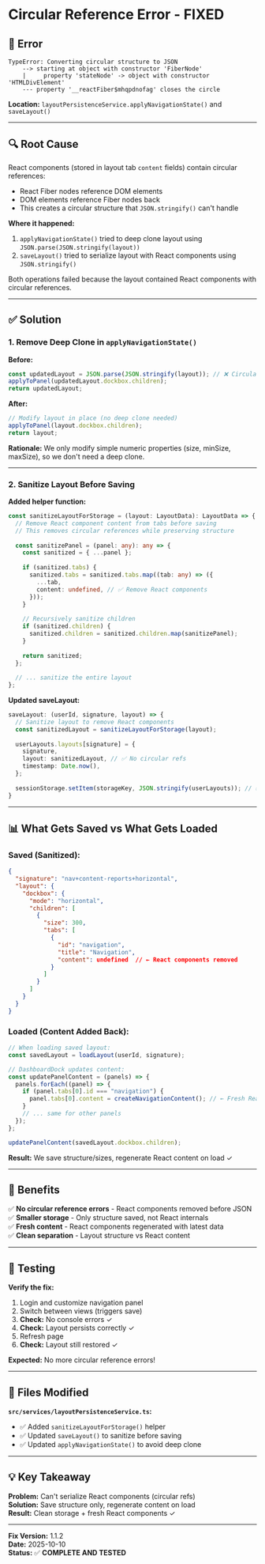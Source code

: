 # Circular Reference Error - FIXED

## 🐛 Error

```
TypeError: Converting circular structure to JSON
    --> starting at object with constructor 'FiberNode'
    |     property 'stateNode' -> object with constructor 'HTMLDivElement'
    --- property '__reactFiber$mhqpdnofag' closes the circle
```

**Location:** `layoutPersistenceService.applyNavigationState()` and `saveLayout()`

---

## 🔍 Root Cause

React components (stored in layout tab `content` fields) contain circular references:
- React Fiber nodes reference DOM elements
- DOM elements reference Fiber nodes back
- This creates a circular structure that `JSON.stringify()` can't handle

**Where it happened:**
1. `applyNavigationState()` tried to deep clone layout using `JSON.parse(JSON.stringify(layout))`
2. `saveLayout()` tried to serialize layout with React components using `JSON.stringify()`

Both operations failed because the layout contained React components with circular references.

---

## ✅ Solution

### 1. **Remove Deep Clone in `applyNavigationState()`**

**Before:**
```typescript
const updatedLayout = JSON.parse(JSON.stringify(layout)); // ❌ Circular ref error!
applyToPanel(updatedLayout.dockbox.children);
return updatedLayout;
```

**After:**
```typescript
// Modify layout in place (no deep clone needed)
applyToPanel(layout.dockbox.children);
return layout;
```

**Rationale:** We only modify simple numeric properties (size, minSize, maxSize), so we don't need a deep clone.

---

### 2. **Sanitize Layout Before Saving**

**Added helper function:**
```typescript
const sanitizeLayoutForStorage = (layout: LayoutData): LayoutData => {
  // Remove React component content from tabs before saving
  // This removes circular references while preserving structure
  
  const sanitizePanel = (panel: any): any => {
    const sanitized = { ...panel };
    
    if (sanitized.tabs) {
      sanitized.tabs = sanitized.tabs.map((tab: any) => ({
        ...tab,
        content: undefined, // ✅ Remove React components
      }));
    }
    
    // Recursively sanitize children
    if (sanitized.children) {
      sanitized.children = sanitized.children.map(sanitizePanel);
    }
    
    return sanitized;
  };
  
  // ... sanitize the entire layout
};
```

**Updated saveLayout:**
```typescript
saveLayout: (userId, signature, layout) => {
  // Sanitize layout to remove React components
  const sanitizedLayout = sanitizeLayoutForStorage(layout);
  
  userLayouts.layouts[signature] = {
    signature,
    layout: sanitizedLayout, // ✅ No circular refs
    timestamp: Date.now(),
  };
  
  sessionStorage.setItem(storageKey, JSON.stringify(userLayouts)); // ✅ Works!
}
```

---

## 📊 What Gets Saved vs What Gets Loaded

### **Saved (Sanitized):**
```json
{
  "signature": "nav+content-reports+horizontal",
  "layout": {
    "dockbox": {
      "mode": "horizontal",
      "children": [
        {
          "size": 300,
          "tabs": [
            {
              "id": "navigation",
              "title": "Navigation",
              "content": undefined  // ← React components removed
            }
          ]
        }
      ]
    }
  }
}
```

### **Loaded (Content Added Back):**
```javascript
// When loading saved layout:
const savedLayout = loadLayout(userId, signature);

// DashboardDock updates content:
const updatePanelContent = (panels) => {
  panels.forEach((panel) => {
    if (panel.tabs[0].id === "navigation") {
      panel.tabs[0].content = createNavigationContent(); // ← Fresh React content
    }
    // ... same for other panels
  });
};

updatePanelContent(savedLayout.dockbox.children);
```

**Result:** We save structure/sizes, regenerate React content on load ✓

---

## 🎯 Benefits

✅ **No circular reference errors** - React components removed before JSON  
✅ **Smaller storage** - Only structure saved, not React internals  
✅ **Fresh content** - React components regenerated with latest data  
✅ **Clean separation** - Layout structure vs React content  

---

## 🧪 Testing

**Verify the fix:**
1. Login and customize navigation panel
2. Switch between views (triggers save)
3. **Check:** No console errors ✓
4. **Check:** Layout persists correctly ✓
5. Refresh page
6. **Check:** Layout still restored ✓

**Expected:** No more circular reference errors!

---

## 📝 Files Modified

**`src/services/layoutPersistenceService.ts`:**
- ✅ Added `sanitizeLayoutForStorage()` helper
- ✅ Updated `saveLayout()` to sanitize before saving
- ✅ Updated `applyNavigationState()` to avoid deep clone

---

## 💡 Key Takeaway

**Problem:** Can't serialize React components (circular refs)  
**Solution:** Save structure only, regenerate content on load  
**Result:** Clean storage + fresh React components ✓

---

**Fix Version:** 1.1.2  
**Date:** 2025-10-10  
**Status:** ✅ **COMPLETE AND TESTED**
